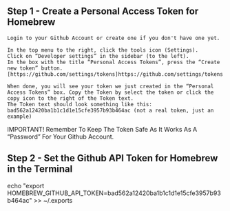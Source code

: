 ## Step 1 - Create a Personal Access Token for Homebrew

    Login to your Github Account or create one if you don't have one yet.
    
    In the top menu to the right, click the tools icon (Settings).
    Click on “Developer settings” in the sidebar (to the left).
    In the box with the title “Personal Access Tokens”, press the “Create new token” button.
    [https://github.com/settings/tokens]https://github.com/settings/tokens

    When done, you will see your token we just created in the “Personal Access Tokens” box. Copy the Token by select the token or click the copy icon to the right of the Token text.
    The Token text should look something like this: bad562a12420ba1b1c1d1e15cfe3957b93b464ac (not a real token, just an example)

IMPORTANT! Remember To Keep The Token Safe As It Works As A “Password” For Your Github Account.

## Step 2 - Set the Github API Token for Homebrew in the Terminal
echo "export HOMEBREW_GITHUB_API_TOKEN=bad562a12420ba1b1c1d1e15cfe3957b93b464ac" >> ~/.exports
